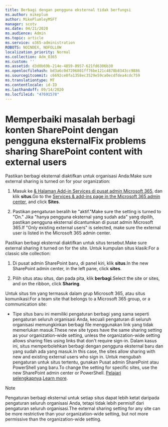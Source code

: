 ```yaml
---
title: Berbagi dengan pengguna eksternal tidak berfungsi
ms.author: mikeplum
author: MikePlumleyMSFT
manager: scotv
ms.date: 04/21/2020
ms.audience: Admin
ms.topic: article
ms.service: o365-administration
ROBOTS: NOINDEX, NOFOLLOW
localization_priority: Normal
ms.collection: Adm_O365
ms.custom: ''
ms.assetid: d3d0b69b-214e-4859-8957-621fd6306b30
ms.openlocfilehash: bd3a6c0d7206801ff76be121c4878b8343cc9886
ms.sourcegitcommit: c6692ce0fa1358ec3529e59ca0ecdfdea4cdc759
ms.translationtype: MT
ms.contentlocale: id-ID
ms.lasthandoff: 09/14/2020
ms.locfileid: "47691578"
---
```

# <a name="fix-problems-sharing-sharepoint-content-with-external-users"></a><span data-ttu-id="f8eee-102">Memperbaiki masalah berbagi konten SharePoint dengan pengguna eksternal</span><span class="sxs-lookup"><span data-stu-id="f8eee-102">Fix problems sharing SharePoint content with external users</span></span>

<span data-ttu-id="f8eee-103">Pastikan berbagi eksternal diaktifkan untuk organisasi Anda:</span><span class="sxs-lookup"><span data-stu-id="f8eee-103">Make sure external sharing is turned on for your organization:</span></span>
  
1. <span data-ttu-id="f8eee-104">Masuk ke [ &amp; Halaman Add-in Services di pusat admin Microsoft 365](https://portal.office.com/adminportal/home#/Settings/ServicesAndAddIns), dan klik **situs**.</span><span class="sxs-lookup"><span data-stu-id="f8eee-104">Go to the [Services &amp; add-ins page in the Microsoft 365 admin center](https://portal.office.com/adminportal/home#/Settings/ServicesAndAddIns), and click **Sites**.</span></span>
    
2. <span data-ttu-id="f8eee-105">Pastikan pengaturan beralih ke "aktif."</span><span class="sxs-lookup"><span data-stu-id="f8eee-105">Make sure the setting is turned to "On."</span></span> <span data-ttu-id="f8eee-106">Jika "hanya pengguna eksternal yang sudah ada" yang dipilih, pastikan pengguna eksternal dicantumkan di pusat admin Microsoft 365.</span><span class="sxs-lookup"><span data-stu-id="f8eee-106">If "Only existing external users" is selected, make sure the external user is listed in the Microsoft 365 admin center.</span></span>
    
<span data-ttu-id="f8eee-107">Pastikan berbagi eksternal diaktifkan untuk situs tersebut.</span><span class="sxs-lookup"><span data-stu-id="f8eee-107">Make sure external sharing it turned on for the site.</span></span> <span data-ttu-id="f8eee-108">Untuk kumpulan situs klasik:</span><span class="sxs-lookup"><span data-stu-id="f8eee-108">For a classic site collection:</span></span>
  
1. <span data-ttu-id="f8eee-109">Di pusat admin SharePoint baru, di panel kiri, klik **situs**.</span><span class="sxs-lookup"><span data-stu-id="f8eee-109">In the new SharePoint admin center, in the left pane, click **sites**.</span></span>
    
2. <span data-ttu-id="f8eee-110">Pilih situs atau situs, dan pada pita, klik **berbagi**.</span><span class="sxs-lookup"><span data-stu-id="f8eee-110">Select the site or sites, and on the ribbon, click **Sharing**.</span></span>
    
<span data-ttu-id="f8eee-111">Untuk situs tim yang termasuk dalam grup Microsoft 365, atau situs komunikasi:</span><span class="sxs-lookup"><span data-stu-id="f8eee-111">For a team site that belongs to a Microsoft 365 group, or a communication site:</span></span>
  
- <span data-ttu-id="f8eee-112">Tipe situs baru ini memiliki pengaturan berbagi yang sama seperti pengaturan seluruh organisasi Anda, kecuali pengaturan di seluruh organisasi memungkinkan berbagi file menggunakan link yang tidak memerlukan masuk.</span><span class="sxs-lookup"><span data-stu-id="f8eee-112">These new site types have the same sharing setting as your organization-wide setting, unless the organization-wide setting allows sharing files using links that don't require sign-in.</span></span> <span data-ttu-id="f8eee-113">Dalam kasus ini, situs memperbolehkan berbagi dengan pengguna eksternal baru dan yang sudah ada yang masuk.</span><span class="sxs-lookup"><span data-stu-id="f8eee-113">In this case, the sites allow sharing with new and existing external users who sign in.</span></span> <span data-ttu-id="f8eee-114">Untuk mengubah pengaturan untuk situs tertentu, gunakan Pusat admin SharePoint atau PowerShell yang baru.</span><span class="sxs-lookup"><span data-stu-id="f8eee-114">To change the setting for specific sites, use the new SharePoint admin center or PowerShell.</span></span> <span data-ttu-id="f8eee-115">[Pelajari selengkapnya](https://go.microsoft.com/fwlink/?linkid=871863).</span><span class="sxs-lookup"><span data-stu-id="f8eee-115">[Learn more](https://go.microsoft.com/fwlink/?linkid=871863).</span></span>
    
> [!NOTE]
> <span data-ttu-id="f8eee-116">Pengaturan berbagi eksternal untuk setiap situs dapat lebih ketat daripada pengaturan seluruh organisasi Anda, tetapi tidak lebih permisif dari pengaturan seluruh organisasi.</span><span class="sxs-lookup"><span data-stu-id="f8eee-116">The external sharing setting for any site can be more restrictive than your organization-wide setting, but not more permissive than the organization-wide setting.</span></span> 
  

